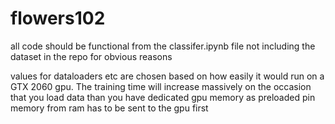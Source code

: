 # flowers102
 
all code should be functional from the classifer.ipynb file
not including the dataset in the repo for obvious reasons

values for dataloaders etc are chosen based on how easily it would run on a
GTX 2060 gpu. The training time will increase massively on the occasion that
you load data than you have dedicated gpu memory as preloaded pin memory from
ram has to be sent to the gpu first